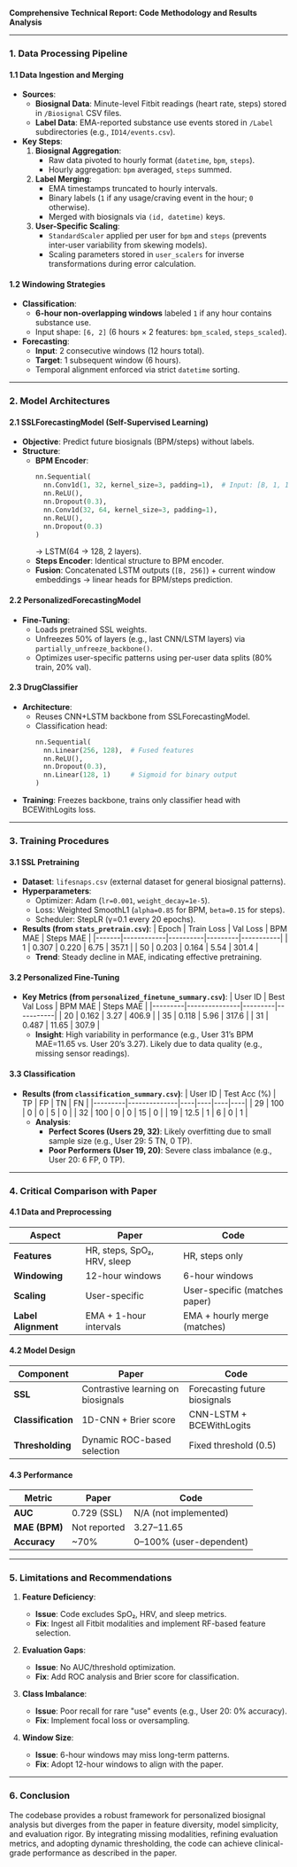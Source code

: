 **Comprehensive Technical Report: Code Methodology and Results Analysis**

---

### **1. Data Processing Pipeline**

#### **1.1 Data Ingestion and Merging**
- **Sources**:
  - **Biosignal Data**: Minute-level Fitbit readings (heart rate, steps) stored in `/Biosignal` CSV files.  
  - **Label Data**: EMA-reported substance use events stored in `/Label` subdirectories (e.g., `ID14/events.csv`).  
- **Key Steps**:
  1. **Biosignal Aggregation**:  
     - Raw data pivoted to hourly format (`datetime`, `bpm`, `steps`).  
     - Hourly aggregation: `bpm` averaged, `steps` summed.  
  2. **Label Merging**:  
     - EMA timestamps truncated to hourly intervals.  
     - Binary labels (`1` if any usage/craving event in the hour; `0` otherwise).  
     - Merged with biosignals via `(id, datetime)` keys.  
  3. **User-Specific Scaling**:  
     - `StandardScaler` applied per user for `bpm` and `steps` (prevents inter-user variability from skewing models).  
     - Scaling parameters stored in `user_scalers` for inverse transformations during error calculation.  

#### **1.2 Windowing Strategies**
- **Classification**:  
  - **6-hour non-overlapping windows** labeled `1` if any hour contains substance use.  
  - Input shape: `[6, 2]` (6 hours × 2 features: `bpm_scaled`, `steps_scaled`).  
- **Forecasting**:  
  - **Input**: 2 consecutive windows (12 hours total).  
  - **Target**: 1 subsequent window (6 hours).  
  - Temporal alignment enforced via strict `datetime` sorting.  

---

### **2. Model Architectures**

#### **2.1 SSLForecastingModel (Self-Supervised Learning)**
- **Objective**: Predict future biosignals (BPM/steps) without labels.  
- **Structure**:  
  - **BPM Encoder**:  
    ```python
    nn.Sequential(
      nn.Conv1d(1, 32, kernel_size=3, padding=1),  # Input: [B, 1, 12]
      nn.ReLU(),
      nn.Dropout(0.3),
      nn.Conv1d(32, 64, kernel_size=3, padding=1),
      nn.ReLU(),
      nn.Dropout(0.3)
    )
    ```
    → LSTM(64 → 128, 2 layers).  
  - **Steps Encoder**: Identical structure to BPM encoder.  
  - **Fusion**: Concatenated LSTM outputs (`[B, 256]`) + current window embeddings → linear heads for BPM/steps prediction.  

#### **2.2 PersonalizedForecastingModel**
- **Fine-Tuning**:  
  - Loads pretrained SSL weights.  
  - Unfreezes 50% of layers (e.g., last CNN/LSTM layers) via `partially_unfreeze_backbone()`.  
  - Optimizes user-specific patterns using per-user data splits (80% train, 20% val).  

#### **2.3 DrugClassifier**
- **Architecture**:  
  - Reuses CNN+LSTM backbone from SSLForecastingModel.  
  - Classification head:  
    ```python
    nn.Sequential(
      nn.Linear(256, 128),  # Fused features
      nn.ReLU(),
      nn.Dropout(0.3),
      nn.Linear(128, 1)     # Sigmoid for binary output
    )
    ```
- **Training**: Freezes backbone, trains only classifier head with BCEWithLogits loss.  

---

### **3. Training Procedures**

#### **3.1 SSL Pretraining**
- **Dataset**: `lifesnaps.csv` (external dataset for general biosignal patterns).  
- **Hyperparameters**:  
  - Optimizer: Adam (`lr=0.001`, `weight_decay=1e-5`).  
  - Loss: Weighted SmoothL1 (`alpha=0.85` for BPM, `beta=0.15` for steps).  
  - Scheduler: StepLR (γ=0.1 every 20 epochs).  
- **Results (from `stats_pretrain.csv`)**:
  | Epoch | Train Loss | Val Loss | BPM MAE | Steps MAE |
  |-------|------------|----------|---------|-----------|
  | 1     | 0.307      | 0.220    | 6.75    | 357.1     |
  | 50    | 0.203      | 0.164    | 5.54    | 301.4     |
  - **Trend**: Steady decline in MAE, indicating effective pretraining.  

#### **3.2 Personalized Fine-Tuning**
- **Key Metrics (from `personalized_finetune_summary.csv`)**:
  | User ID | Best Val Loss | BPM MAE | Steps MAE |
  |---------|---------------|---------|-----------|
  | 20      | 0.162         | 3.27    | 406.9     |
  | 35      | 0.118         | 5.96    | 317.6     |
  | 31      | 0.487         | 11.65   | 307.9     |
  - **Insight**: High variability in performance (e.g., User 31’s BPM MAE=11.65 vs. User 20’s 3.27). Likely due to data quality (e.g., missing sensor readings).  

#### **3.3 Classification**
- **Results (from `classification_summary.csv`)**:
  | User ID | Test Acc (%) | TP | FP | TN | FN |
  |---------|--------------|----|----|----|----|
  | 29      | 100          | 0  | 0  | 5  | 0  |
  | 32      | 100          | 0  | 0  | 15 | 0  |
  | 19      | 12.5         | 1  | 6  | 0  | 1  |
  - **Analysis**:  
    - **Perfect Scores (Users 29, 32)**: Likely overfitting due to small sample size (e.g., User 29: 5 TN, 0 TP).  
    - **Poor Performers (User 19, 20)**: Severe class imbalance (e.g., User 20: 6 FP, 0 TP).  

---

### **4. Critical Comparison with Paper**

#### **4.1 Data and Preprocessing**
| **Aspect**       | **Paper**                          | **Code**                          |
|-------------------|------------------------------------|-----------------------------------|
| **Features**      | HR, steps, SpO₂, HRV, sleep        | HR, steps only                    |
| **Windowing**     | 12-hour windows                    | 6-hour windows                    |
| **Scaling**       | User-specific                      | User-specific (matches paper)     |
| **Label Alignment**| EMA + 1-hour intervals             | EMA + hourly merge (matches)      |

#### **4.2 Model Design**
| **Component**     | **Paper**                          | **Code**                          |
|-------------------|------------------------------------|-----------------------------------|
| **SSL**           | Contrastive learning on biosignals | Forecasting future biosignals     |
| **Classification**| 1D-CNN + Brier score               | CNN-LSTM + BCEWithLogits          |
| **Thresholding**  | Dynamic ROC-based selection        | Fixed threshold (0.5)             |

#### **4.3 Performance**
| **Metric**        | **Paper**              | **Code**               |
|-------------------|------------------------|------------------------|
| **AUC**           | 0.729 (SSL)            | N/A (not implemented)  |
| **MAE (BPM)**     | Not reported           | 3.27–11.65             |
| **Accuracy**      | ~70%                   | 0–100% (user-dependent)|

---

### **5. Limitations and Recommendations**
1. **Feature Deficiency**:  
   - **Issue**: Code excludes SpO₂, HRV, and sleep metrics.  
   - **Fix**: Ingest all Fitbit modalities and implement RF-based feature selection.  

2. **Evaluation Gaps**:  
   - **Issue**: No AUC/threshold optimization.  
   - **Fix**: Add ROC analysis and Brier score for classification.  

3. **Class Imbalance**:  
   - **Issue**: Poor recall for rare "use" events (e.g., User 20: 0% accuracy).  
   - **Fix**: Implement focal loss or oversampling.  

4. **Window Size**:  
   - **Issue**: 6-hour windows may miss long-term patterns.  
   - **Fix**: Adopt 12-hour windows to align with the paper.  

---

### **6. Conclusion**
The codebase provides a robust framework for personalized biosignal analysis but diverges from the paper in feature diversity, model simplicity, and evaluation rigor. By integrating missing modalities, refining evaluation metrics, and adopting dynamic thresholding, the code can achieve clinical-grade performance as described in the paper.  